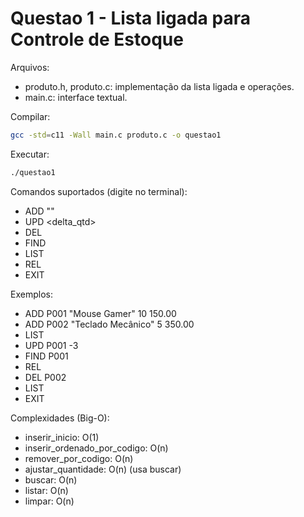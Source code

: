 # Questao 1 - Lista ligada para Controle de Estoque

Arquivos:
- produto.h, produto.c: implementação da lista ligada e operações.
- main.c: interface textual.

Compilar:
```bash
gcc -std=c11 -Wall main.c produto.c -o questao1
```

Executar:
```bash
./questao1
```

Comandos suportados (digite no terminal):
- ADD <cod> "<nome>" <qtd> <preco>
- UPD <cod> <delta_qtd>
- DEL <cod>
- FIND <cod>
- LIST
- REL
- EXIT

Exemplos:
- ADD P001 "Mouse Gamer" 10 150.00
- ADD P002 "Teclado Mecânico" 5 350.00
- LIST
- UPD P001 -3
- FIND P001
- REL
- DEL P002
- LIST
- EXIT

Complexidades (Big-O):
- inserir_inicio: O(1)
- inserir_ordenado_por_codigo: O(n)
- remover_por_codigo: O(n)
- ajustar_quantidade: O(n) (usa buscar)
- buscar: O(n)
- listar: O(n)
- limpar: O(n)
